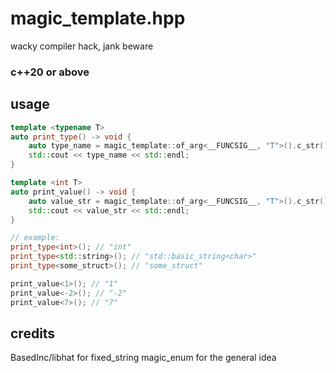 # magic_template.hpp
wacky compiler hack, jank beware

### c++20 or above

## usage

```cpp
template <typename T>
auto print_type() -> void {
    auto type_name = magic_template::of_arg<__FUNCSIG__, "T">().c_str();
    std::cout << type_name << std::endl;
}

template <int T>
auto print_value() -> void {
    auto value_str = magic_template::of_arg<__FUNCSIG__, "T">().c_str();
    std::cout << value_str << std::endl;
}

// example:
print_type<int>(); // "int"
print_type<std::string>(); // "std::basic_string<char>"
print_type<some_struct>(); // "some_struct"

print_value<1>(); // "1"
print_value<-2>(); // "-2"
print_value<7>(); // "7"
```

## credits
BasedInc/libhat for fixed_string
magic_enum for the general idea

